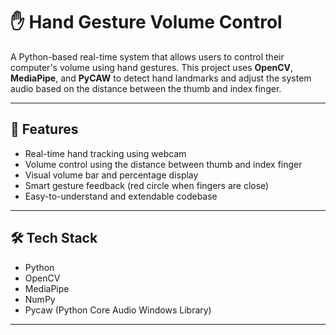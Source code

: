 # ✋ Hand Gesture Volume Control

A Python-based real-time system that allows users to control their computer's volume using hand gestures. This project uses **OpenCV**, **MediaPipe**, and **PyCAW** to detect hand landmarks and adjust the system audio based on the distance between the thumb and index finger.

---

## 🎯 Features

- Real-time hand tracking using webcam
- Volume control using the distance between thumb and index finger
- Visual volume bar and percentage display
- Smart gesture feedback (red circle when fingers are close)
- Easy-to-understand and extendable codebase

---

## 🛠️ Tech Stack

- Python
- OpenCV
- MediaPipe
- NumPy
- Pycaw (Python Core Audio Windows Library)

---

